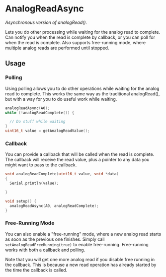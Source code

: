 # AnalogReadAsync
 
*Asynchronous version of analogRead().*

Lets you do other processing while waiting for the analog read to complete. Can notify you when the read is complete by callback, or you can poll for when the read is complete. Also supports free-running mode, where multiple analog reads are performed until stopped.

## Usage

### Polling

Using polling allows you to do other operations while waiting for the analog read to complete. This works the same way as the traditional analogRead(), but with a way for you to do useful work while waiting.

```C++
analogReadAsync(A0);
while (!analogReadComplete()) {

  // Do stuff while waiting
}
uint16_t value = getAnalogReadValue();
```


### Callback

You can provide a callback that will be called when the read is complete. The callback will receive the read value, plus a pointer to any data you might want to pass to the callback.

```C++
void analogReadComplete(uint16_t value, void *data)
{
  Serial.println(value);

}

void setup() {
  analogReadAsync(A0, analogReadComplete);
}
```

### Free-Running Mode

You can also enable a "free-running" mode, where a new analog read starts as soon as the previous one finishes. Simply call `setAnalogReadFreeRunning(true)` to enable free-running. Free-running works with both a callback and polling.

Note that you will get one more analog read if you disable free running in the callback. This is because a new read operation has already started by the time the callback is called.
